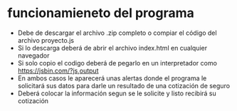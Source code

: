 # funcionamieneto del programa
- Debe de descargar el archivo .zip completo o compiar el código del archivo proyecto.js
- Si lo descarga deberá de abrir el archivo index.html en cualquier navegador
- Si solo copio el codigo deberá de pegarlo en un interpretador como https://jsbin.com/?js,output
- En ambos casos le aparecerá unas alertas donde el programa le solicitará sus datos para darle un resultado de una cotización de seguro
- Deberá colocar la información segun se le solicite y listo recibirá su cotización
